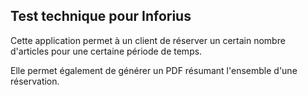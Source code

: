 <h2>Test technique pour Inforius</h2>

<p>Cette application permet à un client de réserver un certain nombre d'articles pour une certaine période de temps.</p>
<p>Elle permet également de générer un PDF résumant l'ensemble d'une réservation.</p>